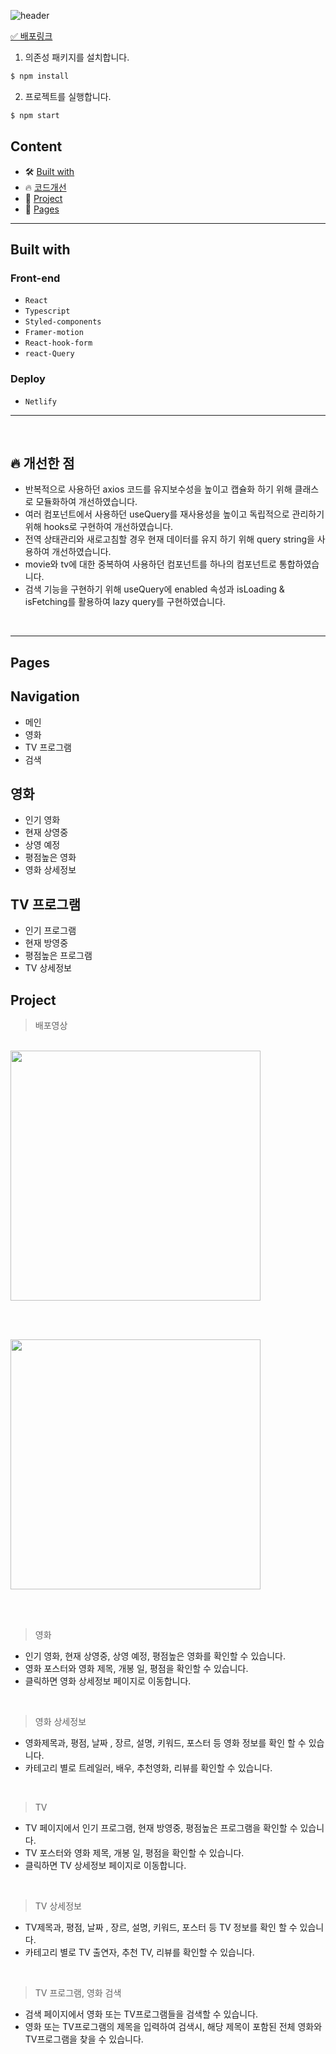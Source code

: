 ![header](https://capsule-render.vercel.app/api?type=wave&color=auto&height=400&section=header&text=ALLFlex&fontSize=70)

[✅ 배포링크](https://taehee-allflix.netlify.app)
<br />

1. 의존성 패키지를 설치합니다.

```zsh
$ npm install
```

2. 프로젝트를 실행합니다.

```zsh
$ npm start
```

## Content

- 🛠 [Built with](#built-with)
- 🔥 [코드개선](#코드개선)
- 🚀 [Project](#project)
- 📖 [Pages](#pages)

---

## Built with

### Front-end

- `React`
- `Typescript`
- `Styled-components`
- `Framer-motion`
- `React-hook-form`
- `react-Query`

### Deploy

- `Netlify`

---

<br />

## 🔥 개선한 점

- 반복적으로 사용하던 axios 코드를 유지보수성을 높이고 캡슐화 하기 위해 클래스로 모듈화하여
  개선하였습니다.
- 여러 컴포넌트에서 사용하던 useQuery를 재사용성을 높이고 독립적으로 관리하기 위해 hooks로 구현하여 개선하였습니다.
- 전역 상태관리와 새로고침할 경우 현재 데이터를 유지 하기 위해 query string을 사용하여 개선하였습니다.
- movie와 tv에 대한 중복하여 사용하던 컴포넌트를 하나의 컴포넌트로 통합하였습니다.
- 검색 기능을 구현하기 위해 useQuery에 enabled 속성과 isLoading & isFetching를 활용하여
lazy query를 구현하였습니다.

 <br />

---

## Pages

## Navigation

- 메인
- 영화
- TV 프로그램
- 검색

## 영화

- 인기 영화
- 현재 상영중
- 상영 예정
- 평점높은 영화
- 영화 상세정보

## TV 프로그램

- 인기 프로그램
- 현재 방영중
- 평점높은 프로그램
- TV 상세정보

## Project

> 배포영상

<br />

<img height="400" src="./preview/movie.gif" />

<br /><br />

<img height="400" src="./preview/responsive_search.gif" />

<br /><br />

> 영화

- 인기 영화, 현재 상영중, 상영 예정, 평점높은 영화를 확인할 수 있습니다.
- 영화 포스터와 영화 제목, 개봉 일, 평점을 확인할 수 있습니다.
- 클릭하면 영화 상세정보 페이지로 이동합니다.

<br />

> 영화 상세정보

- 영화제목과, 평점, 날짜 , 장르, 설명, 키워드, 포스터 등 영화 정보를 확인 할 수 있습니다.
- 카테고리 별로 트레일러, 배우, 추천영화, 리뷰를 확인할 수 있습니다.

<br />

> TV

- TV 페이지에서 인기 프로그램, 현재 방영중, 평점높은 프로그램을 확인할 수 있습니다.
- TV 포스터와 영화 제목, 개봉 일, 평점을 확인할 수 있습니다.
- 클릭하면 TV 상세정보 페이지로 이동합니다.

<br />

> TV 상세정보

- TV제목과, 평점, 날짜 , 장르, 설명, 키워드, 포스터 등 TV 정보를 확인 할 수 있습니다.
- 카테고리 별로 TV 출연자, 추천 TV, 리뷰를 확인할 수 있습니다.

<br />

> TV 프로그램, 영화 검색

- 검색 페이지에서 영화 또는 TV프로그램들을 검색할 수 있습니다.
- 영화 또는 TV프로그램의 제목을 입력하여 검색시, 해당 제목이 포함된 전체 영화와 TV프로그램을 찾을 수 있습니다.
